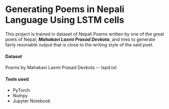 # Generating Poems in Nepali Language Using LSTM cells

This project is trained in dataset of Nepali Poems written by one of the great poets of Nepal; __*Mahakavi Laxmi Prasad Devkota*__, and tries to generate fairly resonable output that is close to the writing style of the said poet.

#### Dataset
Poems by Mahakavi Laxmi Prasad Devkota -- lspd.txt

#### Tools used
* PyTorch
* Numpy
* Jupyter Notebook
